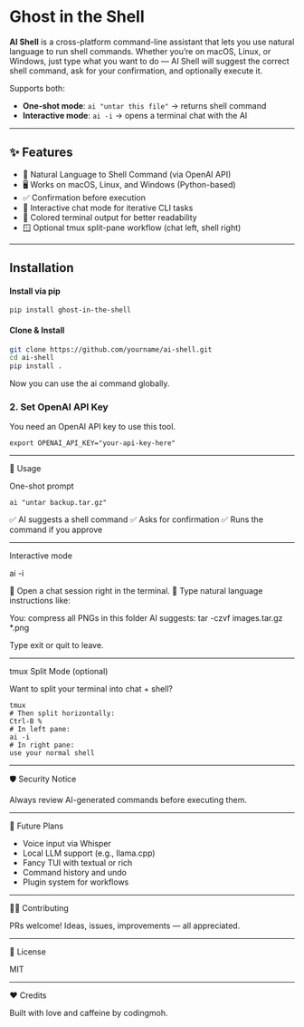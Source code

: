 # Ghost in the Shell

**AI Shell** is a cross-platform command-line assistant that lets you use natural language to run shell commands. Whether you’re on macOS, Linux, or Windows, just type what you want to do — AI Shell will suggest the correct shell command, ask for your confirmation, and optionally execute it.

Supports both:
- **One-shot mode**: `ai "untar this file"` → returns shell command
- **Interactive mode**: `ai -i` → opens a terminal chat with the AI

---

## ✨ Features

- 🧠 Natural Language to Shell Command (via OpenAI API)
- 🖥️ Works on macOS, Linux, and Windows (Python-based)
- ✅ Confirmation before execution
- 💬 Interactive chat mode for iterative CLI tasks
- 🎨 Colored terminal output for better readability
- 🪟 Optional tmux split-pane workflow (chat left, shell right)

---

## Installation



#### Install via pip

```
pip install ghost-in-the-shell
```

#### Clone & Install

```bash
git clone https://github.com/yourname/ai-shell.git
cd ai-shell
pip install .
```

Now you can use the ai command globally.

### 2. Set OpenAI API Key

You need an OpenAI API key to use this tool.

```
export OPENAI_API_KEY="your-api-key-here"
```
---

🚀 Usage

One-shot prompt

```
ai "untar backup.tar.gz"
```

✅ AI suggests a shell command
✅ Asks for confirmation
✅ Runs the command if you approve

---

Interactive mode

ai -i

🧠 Open a chat session right in the terminal.
💬 Type natural language instructions like:

You: compress all PNGs in this folder
AI suggests: tar -czvf images.tar.gz *.png


Type exit or quit to leave.

---

tmux Split Mode (optional)

Want to split your terminal into chat + shell?

```
tmux
# Then split horizontally:
Ctrl-B %
# In left pane:
ai -i
# In right pane:
use your normal shell
```
---

🛡️ Security Notice

Always review AI-generated commands before executing them.

---

🧱 Future Plans
   * Voice input via Whisper
   * Local LLM support (e.g., llama.cpp)
   * Fancy TUI with textual or rich
   * Command history and undo
   * Plugin system for workflows

---

🧑‍💻 Contributing

PRs welcome! Ideas, issues, improvements — all appreciated.

---

📝 License

MIT

---
❤️ Credits

Built with love and caffeine by codingmoh.

